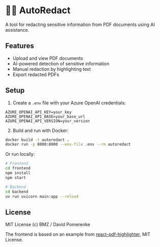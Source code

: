 # ⛓️‍💥 AutoRedact

A tool for redacting sensitive information from PDF documents using AI assistance.

## Features

- Upload and view PDF documents
- AI-powered detection of sensitive information
- Manual redaction by highlighting text
- Export redacted PDFs

## Setup

1. Create a `.env` file with your Azure OpenAI credentials:

```env
AZURE_OPENAI_API_KEY=your_key
AZURE_OPENAI_API_BASE=your_base_url
AZURE_OPENAI_API_VERSION=your_version
```

2. Build and run with Docker:

```bash
docker build -t autoredact .
docker run -p 8000:8000 --env-file .env --rm autoredact
```

Or run locally:

```bash
# Frontend
cd frontend
npm install
npm start

# Backend
cd backend
uv run uvicorn main:app --reload
```

## License

MIT License (c) BMZ / David Pomerenke

The frontend is based on an example from [react-pdf-highlighter](https://github.com/agentcooper/react-pdf-highlighter/), MIT License.
